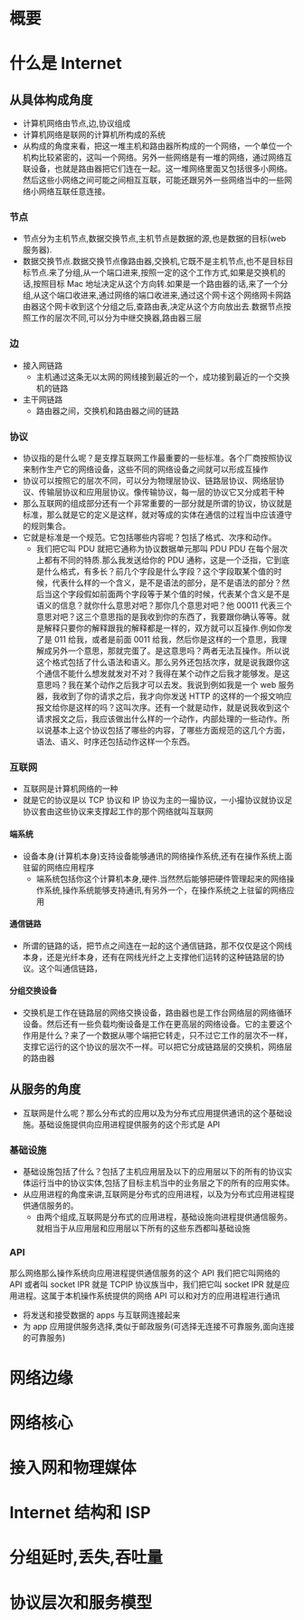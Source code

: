 # 概要

# 什么是 Internet

## 从具体构成角度

- 计算机网络由节点,边,协议组成
- 计算机网络是联网的计算机所构成的系统
- 从构成的角度来看，把这一堆主机和路由器所构成的一个网络，一个单位一个机构比较紧密的，这叫一个网络。另外一些网络是有一堆的网络，通过网络互联设备，也就是路由器把它们连在一起。这一堆网络里面又包括很多小网络。然后这些小网络之间可能之间相互互联，可能还跟另外一些网络当中的一些网络小网络互联任意连接。

### 节点

- 节点分为主机节点,数据交换节点,主机节点是数据的源,也是数据的目标(web 服务器).
- 数据交换节点.数据交换节点像路由器,交换机,它既不是主机节点,也不是目标目标节点.来了分组,从一个端口进来,按照一定的这个工作方式,如果是交换机的话,按照目标 Mac 地址决定从这个方向转.如果是一个路由器的话,来了一个分组,从这个端口收进来,通过网络的端口收进来,通过这个网卡这个网络网卡网路由器这个网卡收到这个分组之后,查路由表,决定从这个方向放出去.数据节点按照工作的层次不同,可以分为中继交换器,路由器三层

### 边

- 接入网链路
  - 主机通过这条无以太网的网线接到最近的一个，成功接到最近的一个交换机的链路
- 主干网链路
  - 路由器之间，交换机和路由器之间的链路

### 协议

- 协议指的是什么呢？是支撑互联网工作最重要的一些标准。各个厂商按照协议来制作生产它的网络设备，这些不同的网络设备之间就可以形成互操作
- 协议可以按照它的层次不同，可以分为物理层协议、链路层协议、网络层协议、传输层协议和应用层协议。像传输协议，每一层的协议它又分成若干种
- 那么互联网的组成部分还有一个非常重要的一部分就是所谓的协议，协议就是标准，那么就是它的定义是这样，就对等成的实体在通信的过程当中应该遵守的规则集合。
- 它就是标准是一个规范。它包括哪些内容呢？包括了格式、次序和动作。
  - 我们把它叫 PDU 就把它通称为协议数据单元那叫 PDU PDU 在每个层次上都有不同的特质.那么我发送给你的 PDU 通称，这是一个泛指，它到底是什么格式，有多长？前几个字段是什么字段？这个字段取某个值的时候，代表什么样的一个含义，是不是语法的部分，是不是语法的部分？然后当这个字段假如前面两个字段等于某个值的时候，代表某个含义是不是语义的信息？就你什么意思对吧？那你几个意思对吧？他 00011 代表三个意思对吧？这三个意思指的是我收到你的东西了，我要跟你确认等等。就是解释只要你的解释跟我的解释都是一样的，双方就可以互操作.例如你发了是 011 给我，或者是前面 0011 给我，然后你是这样的一个意思，我理解成另外一个意思，那就完蛋了。是这意思吗？两者无法互操作。所以说这个格式包括了什么语法和语义。那么另外还包括次序，就是说我跟你这个通信不能什么想发就发对不对？我得在某个动作之后我才能够发。是这意思吗？我在某个动作之后我才可以去发。我说到例如我是一个 web 服务器，我收到了你的请求之后，我才向你发送 HTTP 的这样的一个报文响应报文给你是这样的吗？这叫次序。还有一个就是动作，就是说我收到这个请求报文之后，我应该做出什么样的一个动作，内部处理的一些动作。所以说基本上这个协议包括了哪些的内容，了哪些方面规范的这几个方面，语法、语义、时序还包括动作这样一个东西。

### 互联网

- 互联网是计算机网络的一种
- 就是它的协议是以 TCP 协议和 IP 协议为主的一撮协议，一小撮协议就协议足协议套由这些协议来支撑起工作的那个网络就叫互联网

#### 端系统

- 设备本身(计算机本身)支持设备能够通讯的网络操作系统,还有在操作系统上面驻留的网络应用程序
  - 端系统包括你这个计算机本身,硬件.当然然后能够把硬件管理起来的网络操作系统,操作系统能够支持通讯,有另外一个，在操作系统之上驻留的网络应用

#### 通信链路

- 所谓的链路的话，把节点之间连在一起的这个通信链路，那不仅仅是这个网线本身，还是光纤本身，还有在网线光纤之上支撑他们运转的这种链路层的协议。这个叫通信链路，

#### 分组交换设备

- 交换机是工作在链路层的网络交换设备，路由器也是工作台网络层的网络循环设备。然后还有一些负载均衡设备是工作在更高层的网络设备。它的主要这个作用是什么？来了一个数据从哪个端把它转走，只不过它工作的层次不一样，支撑它运行的这个协议的层次不一样。可以把它分成链路层的交换机，网络层的路由器

## 从服务的角度

- 互联网是什么呢？那么分布式的应用以及为分布式应用提供通讯的这个基础设施。基础设施提供向应用进程提供服务的这个形式是 API

### 基础设施

- 基础设施包括了什么？包括了主机应用层及以下的应用层以下的所有的协议实体运行当中的协议实体,包括了目标主机当中的业务层之下的所有的应用实体。
- 从应用进程的角度来讲,互联网是分布式的应用进程，以及为分布式应用进程提供通信服务的。
  - 由两个组成,互联网是分布式的应用进程，基础设施向进程提供通信服务。就相当于从应用层和应用层以下所有的这些东西都叫基础设施

### API

那么网络那么操作系统向应用进程提供通信服务的这个 API 我们把它叫网络的 API 或者叫 socket IPR 就是 TCPIP 协议族当中，我们把它叫 socket IPR 就是应用进程。这属于本机操作系统提供的网络 API 可以和对方的应用进程进行通讯

- 将发送和接受数据的 apps 与互联网连接起来
- 为 app 应用提供服务选择,类似于邮政服务(可选择无连接不可靠服务,面向连接的可靠服务)

# 网络边缘

# 网络核心

# 接入网和物理媒体

# Internet 结构和 ISP

# 分组延时,丢失,吞吐量

# 协议层次和服务模型
